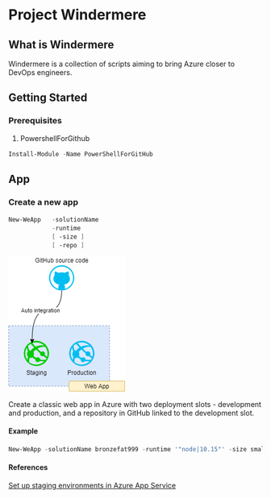 # Project Windermere

## What is Windermere 
Windermere is a collection of scripts aiming to bring Azure closer to DevOps engineers. 

## Getting Started

### Prerequisites

1. PowershellForGithub

``` powershell
Install-Module -Name PowerShellForGitHub
```

## App

### Create a new app

```powershell
New-WeApp   -solutionName
            -runtime
            [ -size ]
            [ -repo ]
```
![Create an classic app](https://github.com/gaogang/windermere/blob/master/Docs/Images/we-classic-app.png)

Create a classic web app in Azure with two deployment slots - development and production, and a repository in GitHub linked to the development slot.

#### Example

```powershell
New-WeApp -solutionName bronzefat999 -runtime '"node|10.15"' -size small
```

#### References
[Set up staging environments in Azure App Service](https://docs.microsoft.com/en-us/azure/app-service/deploy-staging-slots)
